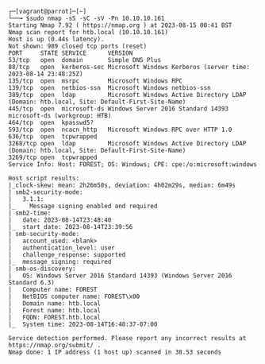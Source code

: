 

    ┌─[vagrant@parrot]─[~]
    └──╼ $sudo nmap -sS -sC -sV -Pn 10.10.10.161
    Starting Nmap 7.92 ( https://nmap.org ) at 2023-08-15 00:41 BST
    Nmap scan report for htb.local (10.10.10.161)
    Host is up (0.44s latency).
    Not shown: 989 closed tcp ports (reset)
    PORT     STATE SERVICE      VERSION
    53/tcp   open  domain       Simple DNS Plus
    88/tcp   open  kerberos-sec Microsoft Windows Kerberos (server time: 2023-08-14 23:48:25Z)
    135/tcp  open  msrpc        Microsoft Windows RPC
    139/tcp  open  netbios-ssn  Microsoft Windows netbios-ssn
    389/tcp  open  ldap         Microsoft Windows Active Directory LDAP (Domain: htb.local, Site: Default-First-Site-Name)
    445/tcp  open  microsoft-ds Windows Server 2016 Standard 14393 microsoft-ds (workgroup: HTB)
    464/tcp  open  kpasswd5?
    593/tcp  open  ncacn_http   Microsoft Windows RPC over HTTP 1.0
    636/tcp  open  tcpwrapped
    3268/tcp open  ldap         Microsoft Windows Active Directory LDAP (Domain: htb.local, Site: Default-First-Site-Name)
    3269/tcp open  tcpwrapped
    Service Info: Host: FOREST; OS: Windows; CPE: cpe:/o:microsoft:windows

    Host script results:
    |_clock-skew: mean: 2h26m50s, deviation: 4h02m29s, median: 6m49s
    | smb2-security-mode: 
    |   3.1.1: 
    |_    Message signing enabled and required
    | smb2-time: 
    |   date: 2023-08-14T23:48:40
    |_  start_date: 2023-08-14T23:39:56
    | smb-security-mode: 
    |   account_used: <blank>
    |   authentication_level: user
    |   challenge_response: supported
    |_  message_signing: required
    | smb-os-discovery: 
    |   OS: Windows Server 2016 Standard 14393 (Windows Server 2016 Standard 6.3)
    |   Computer name: FOREST
    |   NetBIOS computer name: FOREST\x00
    |   Domain name: htb.local
    |   Forest name: htb.local
    |   FQDN: FOREST.htb.local
    |_  System time: 2023-08-14T16:48:37-07:00

    Service detection performed. Please report any incorrect results at https://nmap.org/submit/ .
    Nmap done: 1 IP address (1 host up) scanned in 38.53 seconds
